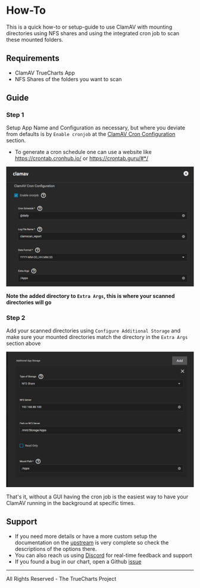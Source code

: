 # How-To

This is a quick how-to or setup-guide to use ClamAV with mounting directories using NFS shares and using the integrated cron job to scan these mounted folders.

## Requirements

- ClamAV TrueCharts App
- NFS Shares of the folders you want to scan

## Guide

### Step 1

Setup App Name and Configuration as necessary, but where you deviate from defaults is by `Enable cronjob` at the <u>ClamAV Cron Configuration</u> section.

- To generate a cron schedule one can use a website like https://crontab.cronhub.io/ or https://crontab.guru/#*/

![Cron Config](img/Cron-Config.png)

**Note the added directory to `Extra Args`, this is where your scanned directories will go**

### Step 2

Add your scanned directories using `Configure Additional Storage` and make sure your mounted directories match the directory in the `Extra Args` section above

![NFS Share](img/NFS-Share.png)

That's it, without a GUI having the cron job is the easiest way to have your ClamAV running in the background at specific times.

## Support

- If you need more details or have a more custom setup the documentation on the [upstream](https://github.com/Cisco-Talos/clamav) is very complete so check the descriptions of the options there.
- You can also reach us using [Discord](https://discord.gg/tVsPTHWTtr) for real-time feedback and support
- If you found a bug in our chart, open a Github [issue](https://github.com/truecharts/apps/issues/new/choose)

---

All Rights Reserved - The TrueCharts Project
